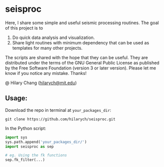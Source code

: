# seisproc

Here, I share some simple and useful seismic processing routines. The goal of this project is to 

1. Do quick data analysis and visualization.
2. Share light routines with minimum dependency that can be used as templates for many other projects.

The scripts are shared with the hope that they can be useful. They are distributed under the terms of the GNU General Public License as 
published by the Free Software Foundation (version 3 or later version). Please let me know if you notice any mistake. Thanks! 

@ Hilary Chang ([hilarych@mit.edu](mailto:hilarych@mit.edu))

## Usage:

Download the repo in terminal at `your_packages_dir`:
```console
git clone https://github.com/hilarych/seisproc.git
```

In the Python script:
```python
import sys
sys.path.append('your_packages_dir/')
import seisproc as sep

# eg. Using the fk functions
sep.fk_filter(...) 
```



